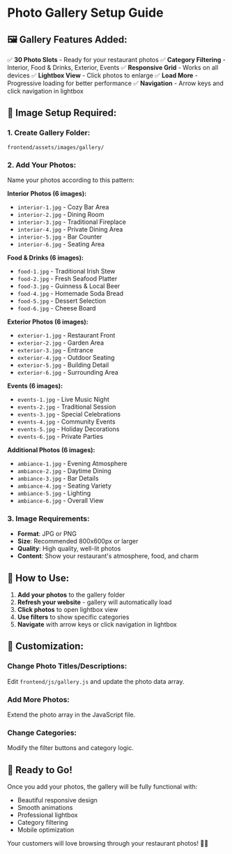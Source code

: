 # Photo Gallery Setup Guide

## 🖼️ **Gallery Features Added:**

✅ **30 Photo Slots** - Ready for your restaurant photos
✅ **Category Filtering** - Interior, Food & Drinks, Exterior, Events
✅ **Responsive Grid** - Works on all devices
✅ **Lightbox View** - Click photos to enlarge
✅ **Load More** - Progressive loading for better performance
✅ **Navigation** - Arrow keys and click navigation in lightbox

## 📁 **Image Setup Required:**

### 1. **Create Gallery Folder:**
```
frontend/assets/images/gallery/
```

### 2. **Add Your Photos:**
Name your photos according to this pattern:

**Interior Photos (6 images):**
- `interior-1.jpg` - Cozy Bar Area
- `interior-2.jpg` - Dining Room  
- `interior-3.jpg` - Traditional Fireplace
- `interior-4.jpg` - Private Dining Area
- `interior-5.jpg` - Bar Counter
- `interior-6.jpg` - Seating Area

**Food & Drinks (6 images):**
- `food-1.jpg` - Traditional Irish Stew
- `food-2.jpg` - Fresh Seafood Platter
- `food-3.jpg` - Guinness & Local Beer
- `food-4.jpg` - Homemade Soda Bread
- `food-5.jpg` - Dessert Selection
- `food-6.jpg` - Cheese Board

**Exterior Photos (6 images):**
- `exterior-1.jpg` - Restaurant Front
- `exterior-2.jpg` - Garden Area
- `exterior-3.jpg` - Entrance
- `exterior-4.jpg` - Outdoor Seating
- `exterior-5.jpg` - Building Detail
- `exterior-6.jpg` - Surrounding Area

**Events (6 images):**
- `events-1.jpg` - Live Music Night
- `events-2.jpg` - Traditional Session
- `events-3.jpg` - Special Celebrations
- `events-4.jpg` - Community Events
- `events-5.jpg` - Holiday Decorations
- `events-6.jpg` - Private Parties

**Additional Photos (6 images):**
- `ambiance-1.jpg` - Evening Atmosphere
- `ambiance-2.jpg` - Daytime Dining
- `ambiance-3.jpg` - Bar Details
- `ambiance-4.jpg` - Seating Variety
- `ambiance-5.jpg` - Lighting
- `ambiance-6.jpg` - Overall View

### 3. **Image Requirements:**
- **Format**: JPG or PNG
- **Size**: Recommended 800x600px or larger
- **Quality**: High quality, well-lit photos
- **Content**: Show your restaurant's atmosphere, food, and charm

## 🎯 **How to Use:**

1. **Add your photos** to the gallery folder
2. **Refresh your website** - gallery will automatically load
3. **Click photos** to open lightbox view
4. **Use filters** to show specific categories
5. **Navigate** with arrow keys or click navigation in lightbox

## 🔧 **Customization:**

### **Change Photo Titles/Descriptions:**
Edit `frontend/js/gallery.js` and update the photo data array.

### **Add More Photos:**
Extend the photo array in the JavaScript file.

### **Change Categories:**
Modify the filter buttons and category logic.

## 🚀 **Ready to Go!**

Once you add your photos, the gallery will be fully functional with:
- Beautiful responsive design
- Smooth animations
- Professional lightbox
- Category filtering
- Mobile optimization

Your customers will love browsing through your restaurant photos! 📸✨
